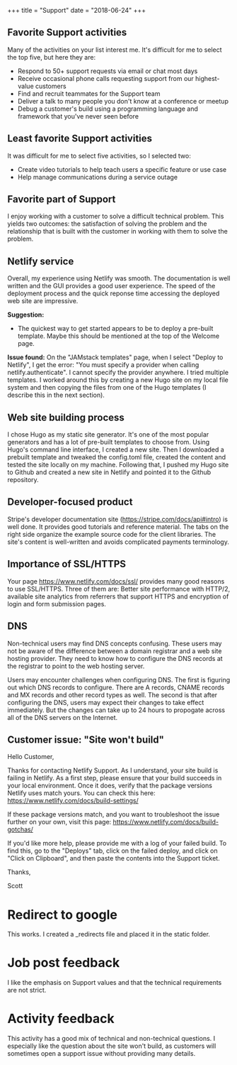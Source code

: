 +++
title = "Support"
date = "2018-06-24"
+++

## Favorite Support activities

Many of the activities on your list interest me. It's difficult for me to select the top five, but here they are:

* Respond to 50+ support requests via email or chat most days
* Receive occasional phone calls requesting support from our highest-value customers
* Find and recruit teammates for the Support team
* Deliver a talk to many people you don't know at a conference or meetup
* Debug a customer's build using a programming language and framework that you've never seen before

## Least favorite Support activities

It was difficult for me to select five activities, so I selected two:

* Create video tutorials to help teach users a specific feature or use case
* Help manage communications during a service outage

## Favorite part of Support

I enjoy working with a customer to solve a difficult technical problem. This yields two outcomes: the satisfaction of solving the problem and the relationship that is built with the customer in working with them to solve the problem.

## Netlify service

Overall, my experience using Netlify was smooth. The documentation is well written and the GUI provides a good user experience. The speed of the deployment process and the quick reponse time accessing the deployed web site are impressive.

**Suggestion:**

* The quickest way to get started appears to be to deploy a pre-built template. Maybe this should be mentioned at the top of the Welcome page.

**Issue found:**
On the "JAMstack templates" page, when I select "Deploy to Netlify", I get the error: "You must specify a provider when calling netlify.authenticate". I cannot specify the provider anywhere. I tried multiple templates. I worked around this by creating a new Hugo site on my local file system and then copying the files from one of the Hugo templates (I describe this in the next section).

## Web site building process

I chose Hugo as my static site generator. It's one of the most popular generators and has a lot of pre-built templates to choose from. Using Hugo's command line interface, I created a new site. Then I downloaded a prebuilt template and tweaked the config.toml file, created the content and tested the site locally on my machine. Following that, I pushed my Hugo site to Github and created a new site in Netlify and pointed it to the Github repository.

## Developer-focused product

Stripe's developer documentation site (https://stripe.com/docs/api#intro) is well done. It provides good tutorials and reference material. The tabs on the right side organize the example source code for the client libraries. The site's content is well-written and avoids complicated payments terminology.

## Importance of SSL/HTTPS

Your page https://www.netlify.com/docs/ssl/ provides many good reasons to use SSL/HTTPS. Three of them are: Better site performance with HTTP/2, available site analytics from referrers that support HTTPS and encryption of login and form submission pages.

## DNS

Non-technical users may find DNS concepts confusing. These users may not be aware of the difference between a domain registrar and a web site hosting provider. They need to know how to configure the DNS records at the registrar to point to the web hosting server.

Users may encounter challenges when configuring DNS. The first is figuring out which DNS records to configure. There are A records, CNAME records and MX records and other record types as well. The second is that after configuring the DNS, users may expect their changes to take effect immediately. But the changes can take up to 24 hours to propogate across all of the DNS servers on the Internet.

## Customer issue: "Site won't build"

Hello Customer,

Thanks for contacting Netlify Support. As I understand, your site build is failing in Netlify. As a first step, please ensure that your build succeeds in your local environment. Once it does, verify that the package versions Netlify uses match yours. You can check this here: https://www.netlify.com/docs/build-settings/

If these package versions match, and you want to troubleshoot the issue further on your own, visit this page: https://www.netlify.com/docs/build-gotchas/

If you'd like more help, please provide me with a log of your failed build. To find this, go to the "Deploys" tab, click on the failed deploy, and click on "Click on Clipboard", and then paste the contents into the Support ticket.

Thanks,

Scott

# Redirect to google
This works. I created a \_redirects file and placed it in the static folder.

# Job post feedback

I like the emphasis on Support values and that the technical requirements are not strict. 

# Activity feedback

This activity has a good mix of technical and non-technical questions. I especially like the question about the site won't build, as customers will sometimes open a support issue without providing many details.